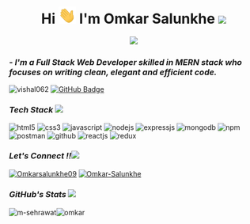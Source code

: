 <h1 align="center">Hi <img src="https://raw.githubusercontent.com/ABSphreak/ABSphreak/master/gifs/Hi.gif" width="35"> I'm Omkar Salunkhe <img src="https://camo.githubusercontent.com/d3359cb00ab0b5ed8f2e1fe3fceb4fbaf3b614340f8c0db99c17b9f50b351770/68747470733a2f2f656d6f6a69732e736c61636b6d6f6a69732e636f6d2f656d6f6a69732f696d616765732f313533313834393433302f343234362f626c6f622d73756e676c61737365732e6769663f31353331383439343330" width="35"></h1>
<p align="center">
  <a href="https://github.com/durgeshrai633/readme-typing-svg"><img src="https://readme-typing-svg.herokuapp.com?lines=MERN+Stack+Developer;Front+End+Developer;Back+End+Developer&center=true&width=500&height=50"></a>
</p>
<h3>- <i>I'm a Full Stack Web Developer skilled in MERN stack who focuses on writing clean, elegant and efficient code.</i></h3>


<p align="left"> <img src="https://komarev.com/ghpvc/?username=Omkarsalunkhe09&label=Profile%20views&color=0e75b6&style=flat" alt="vishal062" />
<a href="https://github.com/Omkarsalunkhe09?tab=followers"><img src="https://img.shields.io/github/followers/Omkarsalunkhe09?label=Followers&style=social" alt="GitHub Badge"></a>
</p>

<h3><i>Tech Stack <img src="https://camo.githubusercontent.com/beb64ff21c883e318e4f5db5231c2ba4175705bea1c9249e82a41ab375db4f75/68747470733a2f2f6d65646961322e67697068792e636f6d2f6d656469612f51737347456d706b79454f684243623765312f67697068792e6769663f6369643d656366303565343761306e336769316266716e74716d6f62386739616964316f796a327772336473336d67373030626c267269643d67697068792e676966" width="35"/></i></h3>

<p>
<img src="https://img.shields.io/badge/HTML5-E34F26?style=for-the-badge&logo=html5&logoColor=white" alt="html5"/>
<img src="https://img.shields.io/badge/CSS3-1572B6?style=for-the-badge&logo=css3&logoColor=white" alt="css3"/>
<img src="https://img.shields.io/badge/JavaScript-323330?style=for-the-badge&logo=javascript&logoColor=F7DF1E" alt="javascript"/>
<img src="https://img.shields.io/badge/Node.js-339933?style=for-the-badge&logo=nodedotjs&logoColor=white" alt="nodejs" />
<img src="https://img.shields.io/badge/Express.js-000000?style=for-the-badge&logo=express&logoColor=white" alt="expressjs"/>
<img src="https://img.shields.io/badge/MongoDB-4EA94B?style=for-the-badge&logo=mongodb&logoColor=white" alt="mongodb"/>
<img src="https://img.shields.io/badge/npm-CB3837?style=for-the-badge&logo=npm&logoColor=white" alt="npm"/>
<img src="https://img.shields.io/badge/Postman-FF6C37?style=for-the-badge&logo=Postman&logoColor=white" alt="postman"/>
<img src="https://img.shields.io/badge/GitHub-100000?style=for-the-badge&logo=github&logoColor=white" alt="github"/>
<img src="https://img.shields.io/badge/React-20232A?style=for-the-badge&logo=react&logoColor=61DAFB" alt="reactjs" />
<img src="https://img.shields.io/badge/Redux-593D88?style=for-the-badge&logo=redux&logoColor=white" alt="redux" />


<!-- <h3><i>Interested on my top projects? <img src="https://external-content.duckduckgo.com/iu/?u=https%3A%2F%2Fblog.rapidapi.com%2Fwp-content%2Fuploads%2F2017%2F01%2Foctocat.gif&f=1&nofb=1" width="50" /></i></h3>
<p align="left">
<a href="https://github.com/m-sehrawat/Lybrate-Website-Clone-Version-2.0" target="blank"><img src="https://img.shields.io/static/v1?style=for-the-badge&message=Lybrate&color=E60012&logo=stadia&logoColor=FFFFFF&label=" alt="Lybrate" /></a> &nbsp;
<a href="https://github.com/m-sehrawat/Adidas-Website-Clone" target="blank"><img src="https://img.shields.io/static/v1?style=for-the-badge&message=Adidas&color=000000&logo=Adidas&logoColor=FFFFFF&label=" alt="adidas"/></a>
</p> -->


<h3><i>Let's Connect !!<img src="https://raw.githubusercontent.com/ShahriarShafin/ShahriarShafin/main/Assets/handshake.gif" width="100" /></i></h3>
<p align="left">
<a href="https://www.linkedin.com/in/omkar-salunkhe-1ba371228/" target="blank"><img align="center" src="https://img.shields.io/badge/LinkedIn-0077B5?style=for-the-badge&logo=linkedin&logoColor=white" alt="Omkarsalunkhe09" /></a>
<!--   <a href="https://hashnode.com/@mohit-sehrawat" target="blank"><img align="center" src="https://img.shields.io/badge/Hashnode-2962FF?style=for-the-badge&logo=hashnode&logoColor=white" alt="m-sehrawat" /></a> -->
  <a title="ossalunkhe09@gmail.com" href="mailto:ossalunkhe09@gmail.com" target="blank"><img align="center" src="https://img.shields.io/badge/Gmail-D14836?style=for-the-badge&logo=gmail&logoColor=white" alt="Omkar-Salunkhe" /></a> 
</p>


<h3><i>GitHub's Stats <img src="https://camo.githubusercontent.com/f11b92476ee793cfe97f20e0564ab552bd9bd670179d7b6772c59bb4d3218ca6/68747470733a2f2f692e70696e696d672e636f6d2f6f726967696e616c732f36352f63342f66342f36356334663435323537316265313236316539633632336637646134383861632e676966" width="35"/></i></h3>

<p>
<img align="center" src="https://github-readme-stats.vercel.app/api?username=Omkarsalunkhe09&count_private=true&show_icons=true&include_all_commits=true&hide=issues,contribs&border_radius=0&locale=en" alt="m-sehrawat" height="139"/><img align="center" src="https://github-readme-stats.vercel.app/api/top-langs/?username=Omkarsalunkhe09&layout=compact&border_radius=0" alt="omkar" height="139" />
</p>


<!-- <h3><i>Top Repositories <img src="https://external-content.duckduckgo.com/iu/?u=https%3A%2F%2Fblog.rapidapi.com%2Fwp-content%2Fuploads%2F2017%2F01%2Foctocat.gif&f=1&nofb=1" width="50" /> </i></h3>

<p>
<a href="https://github.com/m-sehrawat/Lybrate-Website-Clone">
<img align="center" src="https://github-readme-stats.vercel.app/api/pin/?username=m-sehrawat&repo=Lybrate-Website-Clone&locale=en&border_radius=0" alt="m-sehrawat"/>
</a>
  <a href="https://github.com/m-sehrawat/Adidas-Website-Clone">
<img align="center" src="https://github-readme-stats.vercel.app/api/pin/?username=m-sehrawat&repo=Adidas-Website-Clone&locale=en&border_radius=0" alt="m-sehrawat"/>
</a>
</p> -->
